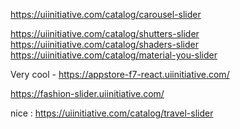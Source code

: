 https://uiinitiative.com/catalog/carousel-slider

https://uiinitiative.com/catalog/shutters-slider
https://uiinitiative.com/catalog/shaders-slider
https://uiinitiative.com/catalog/material-you-slider



Very cool - 
https://appstore-f7-react.uiinitiative.com/

https://fashion-slider.uiinitiative.com/



nice : https://uiinitiative.com/catalog/travel-slider

